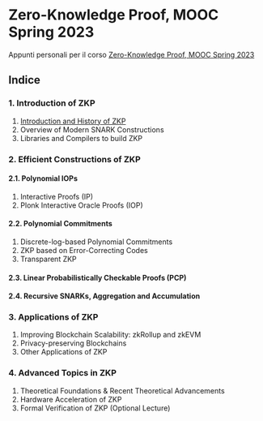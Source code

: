 # Zero-Knowledge Proof, MOOC Spring 2023
Appunti personali per il corso [Zero-Knowledge Proof, MOOC Spring 2023](https://zk-learning.org)

## Indice
### 1. Introduction of ZKP
1. [Introduction and History of ZKP](Lecture_1_Introduction_and_History_of_ZKP.md)
2. Overview of Modern SNARK Constructions
3. Libraries and Compilers to build ZKP

### 2. Efficient Constructions of ZKP
#### 2.1. Polynomial IOPs
1. Interactive Proofs (IP)
2. Plonk Interactive Oracle Proofs (IOP)

#### 2.2. Polynomial Commitments
1. Discrete-log-based Polynomial Commitments
2. ZKP based on Error-Correcting Codes
3. Transparent ZKP

#### 2.3. Linear Probabilistically Checkable Proofs (PCP)
#### 2.4. Recursive SNARKs, Aggregation and Accumulation

### 3. Applications of ZKP
1. Improving Blockchain Scalability: zkRollup and zkEVM
2. Privacy-preserving Blockchains
3. Other Applications of ZKP

### 4. Advanced Topics in ZKP
1. Theoretical Foundations & Recent Theoretical Advancements
2. Hardware Acceleration of ZKP
3. Formal Verification of ZKP (Optional Lecture)